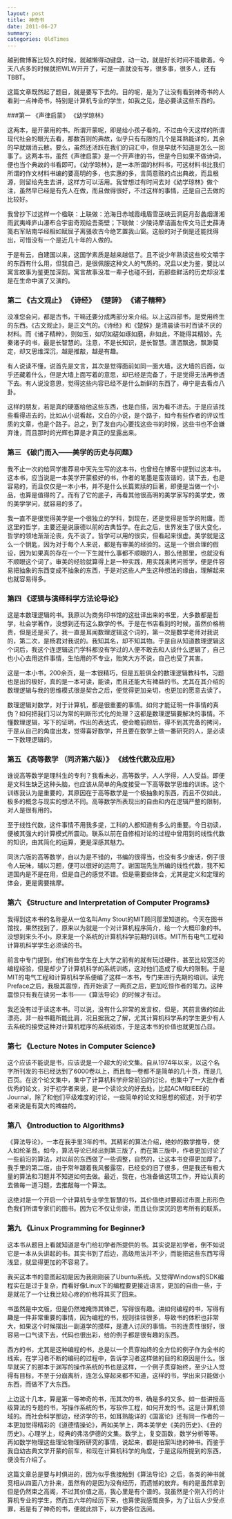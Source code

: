 ```yaml
---
layout: post
title: 神奇书
date: 2011-06-27
summary: 
categories: OldTimes
---
```


越到做博客比较久的时候，就越懒得动键盘，动一动，就是好长时间不能歇着。今天八点多的时候就把WLW开开了，可是一直就没有写，很多事，很多人，还有TBBT。

这篇文章既然起了题目，就是要写下去的。目的呢，是为了让没有看到神奇书的人看到一点神奇书，特别是计算机专业的学生，如我之见，是必要读这些东西的。

###第一 《声律启蒙》 《幼学琼林》

这两本，是开蒙用的书。所谓开蒙呢，即是给小孩子看的。不过由今天这样的所谓现代社会的眼光去看，那数百则的典故，似乎只有有限的几个是耳熟能详的，其余的早就烟消云散。要么，虽然还活跃在我们的词汇中，但是早就不知道是怎么一回事了。这两本书，虽然《声律启蒙》是一个开声律的书，但是今日如果不做诗词，便也当个典故的书看即可。《幼学琼林》，是一本所谓的材料书，可这材料书比我们所谓的作文材料书编的要高明的多，也实惠的多，言简意赅的点出典故，而且根源，则留给先生去讲，这样方可以活用。我曾想过有时间去对《幼学琼林》做个注，虽然早已经是有先人在做，而且做得很好，不过这样的事情，还是自己去做的比较好。

我曾抄下过这样一个楹联：上联做：沧海日赤城霞峨眉雪巫峡云洞庭月彭蠡烟潇湘雨武夷峰庐山瀑布合宇宙奇观绘吾斋壁；下联做：少陵诗摩诘画左传文马迁史薛涛笺右军贴南华经相如赋屈子离骚收古今绝艺置我山窗。这般的对子倒是还能找得出，可惜没有一个是近几十年的人做的。

于是有云，自建国以来，这国学素质是越来越低了。且不说少年熟读这些咬文嚼字的东西有什么用，但我自己，是很佩服这种文人的气质的。况且以史为鉴，要比以寓言故事为鉴更加深刻。寓言故事没准一辈子也碰不到，而那些鲜活的历史却没准是在生命中演了又演的。

### 第二 《古文观止》 《诗经》 《楚辞》 《诸子精粹》

没准您会问，都是古书，干嘛还要分成两部分来介绍。以上这四部书，是受用终生的东西。《古文观止》，是正文气的。《诗经》和《楚辞》是清晨读书时百读不厌的材料。而《诸子精粹》，则如玉，如切如磋如琢如磨，非如此，不能得其精妙。先秦诸子的书，最是长智慧的。注意，不是长知识，是长智慧。潇洒飘逸，飘渺莫定，却又思维深沉，越是推敲，越是有趣。

有人说读不懂，说首先是文言，其次是觉得面前如同一面大墙，这大墙的后面，似乎还藏着什么，但是大墙上面写着的意思，却已经是完备了，于是觉得无法再参透下去。有人说没意思，觉得这些内容已经不是什么新鲜的东西了，毋宁是去看点八卦。

这样的朋友，若是真的硬塞给他这些东西，也是白搭，因为看不进去。于是应该找些看得进去的，比如从小说看起，文白的小说，是个路子，如今有些作者的评议性质的文章，也是个路子。总之，到了发自内心要找这些书的时候，这些书也不会嫌弃谁，而且那时的光辉也算是才真正的显露出来。

### 第三 《破门而入——美学的历史与问题》

我不止一次的给同学推荐易中天先生写的这本书，也曾经在博客中提到过这本书。这本书，应当说是一本美学开蒙极好的书，作者的笔墨是蛮诙谐的，读下去，也是容易的，而且仅仅是一本小书，并不是什么长篇累牍的巨著，即便是当做一个小品，也算是值得的了。而有了它的底子，再看其他很高明的美学家写的美学史，做的美学学问，就容易的多了。

我一直不是很觉得美学是一个很独立的学科，到现在，还是觉得是哲学的附庸。而这里的哲学，主要还是说康德以前的古典哲学。在此之后，世界发生了很大变化，哲学的领地渐渐沦丧，先不谈了。哲学可以用的很实，但看起来很虚。美学就是这么一个钥匙，因为对于每个人来说，都是有审美的经验的。这是一个很合理的假设，因为如果真的存在一个一下生就什么事都不顺眼的人，那么他那里，也就没有不顺眼这个词了。审美的经验就算得上是一种实践，用实践来拷问哲学，便是件容易把抽象的东西变成不抽象的东西，于是对这些人产生这种想法的缘由，理解起来也就容易得多。

### 第四 《逻辑与演绎科学方法论导论》

这是本数理逻辑的书。我原以为商务印书馆的这批译出来的书里，大多数都是哲学，社会学著作，没想到还有这么数学的书。于是在书店看到的时候，虽然价格稍贵，但是还是买了。我一直是耳闻数理逻辑这个词的，第一次是数学老师对我说的，第二次，是杨君对我说的。我知其名，却不知其物。于是自从知道数理逻辑这个词后，我这个连逻辑这门学科都没有学过的人便不敢去和人谈什么逻辑了，自己也小心去用这件事情，生怕用的不专业，贻笑大方不说，自己也受了其害。

这是一本小书，200余页，是一本很精巧，但是五脏俱全的数理逻辑教科书，习题也是出的极好，真的是一本可读，能读，而且还能大有裨益的书。尤其在其介绍的数理逻辑与我的思维模式很是契合之后，便觉得更加亲切，也更加的愿意去读了。

数理逻辑对数学，对于计算机，都是很重要的事情。如何才能证明一件事情的真伪？如何把我们习以为常的判断形式化的处理？这都是数理逻辑要解决的事情。不懂数理逻辑，写下的证明，作出的表达式，便会瞻前顾后，得不到其完备的拷问，于是从自己的角度出发，觉得喜好数学，并且要在数学上做一番研究的人，是必读一下数理逻辑的。

### 第五 《高等数学 （同济第六版）》 《线性代数及应用》

谁说高等数学是理科生的专利？我看未必，高等数学，人人学得，人人受益。即便是文科生缺乏这种头脑，也应该从简单的角度接受一下高等数学思维的训练。这个训练我认为是重要的，其原因在于高等数学是一个极抽象的东西，而且不仅如此，极多的概念与现实的想法不同。高等数学所表现出的自由和内在逻辑严整的限制，对人是很有用的。

至于线性代数，这件事情不用我多提，工科的人都知道有多么的重要。今日初读，便被其强大的计算模式所震动。联系以前在自修相对论的过程中曾用到的线性代数的知识，由其简化的运算，更是深感其魅力。

同济六版的高等数学，自以为是不错的，书编的很得当，也没有多少废话，例子很令人玩味，辅以习题，便可以很好的运用了。谢国瑞先生所编的线性代数，我不知道国内是不是在用，但是自己的感觉不错。但是需要些体会，尤其是定义和定理的体会，更是需要揣摩。

### 第六 《Structure and Interpretation of Computer Programs》

我得到这本书的名称是从一位名叫Amy Stout的MIT顾问那里知道的。今天在图书馆找，果然找到了，原来以为就是一个对计算机程序简介，给一个大概印象的书。没想到来头不小，原来是一个系统的计算机科学前期的训练。MIT所有电气工程和计算机科学学生必须读的书。

前言中专门提到，他们有些学生在上大学之前有的就有玩过硬件，甚至比较宽泛的编程经验，但是却少了计算机科学的系统训练，这对他们造成了极大的限制。于是MIT的电气工程和计算机科学系便编了这样一本书，专门来进行先期的培训。读完Preface之后，我极其震惊，而开始读了一两页之后，更加吃惊作者的笔力。这种震惊只有我在读另一本书——《算法导论》的时候才有过。

我还没有过于读这本书。可以说，没有什么非常的发言权，但是，其前言做的如此漂亮，非一般书籍所能比肩，况且据我之了解，尤其计算机科学系的学生更少有人去系统的接受这种对计算机程序的系统锻炼，于是这本书的价值也就更加凸显。

### 第七 《Lecture Notes in Computer Science》

这个应该不能说是书，应该说是一个超大的论文集。自从1974年以来，以这个名字所刊发的书已经达到了6000卷以上，而且每一卷都不是简单的几十页，而是几百页。在这个论文集中，集中了计算机科学非常前沿的讨论，也集中了一大批作者优秀的论文，对于初学者来说，是一个读论文的好去处，比起ACM和IEEE的Journal，除了和他们平级难度的讨论，一些简单的论文和思想的叙述，对于初学者来说是有莫大的裨益的。

### 第八 《Introduction to Algorithms》

《算法导论》，一本在我手里3年的书。其精彩的算法介绍，绝妙的数学推导，使人如纶圣音。如今，算法导论已经出到第三版了，而在第三版中，作者更加讨论了一些前沿的算法，对以前的东西做了一些调整，自然的，让这本书变得更加厚了。我手里的第二版，由于常年跟着我风餐露宿，已经变的旧了很多，但是我还有极大量的算法和习题并不知道如何去做。最近，我在，也准备做这项工作，开始认真的去做每一道习题，去推敲每一个算法。

这绝对是一个开启一个计算机专业学生智慧的书，其价值绝对要超过市面上形形色色我们所谓专家们的图书。因为它不仅让你读，而且让你深沉的思考所有的联系。

### 第九 《Linux Programming for Beginner》

这本书从题目上看就知道是专门给初学者所提供的书。其实说是初学者，倒不如说它是一本从头讲起的书。其实书到了后边，高级用法并不少，而能把这些东西写得浅显，就显得更加的不容易了。

我买这本书的意图起初是因为我刚刚装了Ubuntu系统。又觉得Windows的SDK编程实在是过于复杂，而看好像Linux下的编程要更接近语言，更加的自由一些，于是就花了一个让我比较心疼的价格将其买了回来。

书虽然是中文版，但是仍然难掩饰其锋芒，写得很有趣。讲如何编程的书，写得有趣是一件非常重要的事情，因为编程的书，规则往往很多，导致书的体积也非常大，如果这个时候摆出一副道学的摸样，是遭人讨厌的事情。书的连贯性很好，很容易一口气读下去，代码也很出彩，给的例子都是很有趣的东西。

西方的书，尤其是这种编程的书，总是以一个贯穿始终的全方位的例子作为全书的线索，在学习者不断的编码的过程中，告诉学习者这样做的目的和原因是什么。很早就买了的那本于渊写的操作系统的书也是这样，一个例子贯穿始终，至少让人觉得有目标，不至于分崩离析，连怎么穿起来都不知道，这样的书，学出来只能做小东西，而做不了大东西。

上边这十几本，算是第一等神奇的书，而其次的书，确是多的又多。如一些讲授高级算法的专题的书，写操作系统的书，写软件工程，如何开发的书。这是计算机领域的。而社会科学那边，经济学的书，如耳熟能详的《国富论》还有同一作者的一本更加觉得精彩的《道德情操论》，再如美学上，两本美学史《美的历史》、《丑的历史》。心理学上，经典的弗洛伊德的文集。数学上，复变函数，数学分析等等。再如数学物理这些理论物理所研究的事情，说起来，都是拍案叫绝的神书。而鉴于我自幼古典文学开蒙的前车，和现在计算机科学的角度，于是这段所提到的东西，便没有介绍了。

这篇文章总是要与时俱进的，因为似乎我接触到《算法导论》之后，各类的神书就竞相从四面八方扑来，虽然有的是因为没有经历，而遗憾的放弃。有的是虽然拿到但是仍然束之高阁，不过其价值之高，我心里是有个谱的。我虽然是个刚入行的计算机专业的学生，然而五六年的经历下来，也算使我感慨良多，为了让后人少受点罪，若是有了神奇的书，便就此排下，以方便各位选阅。
